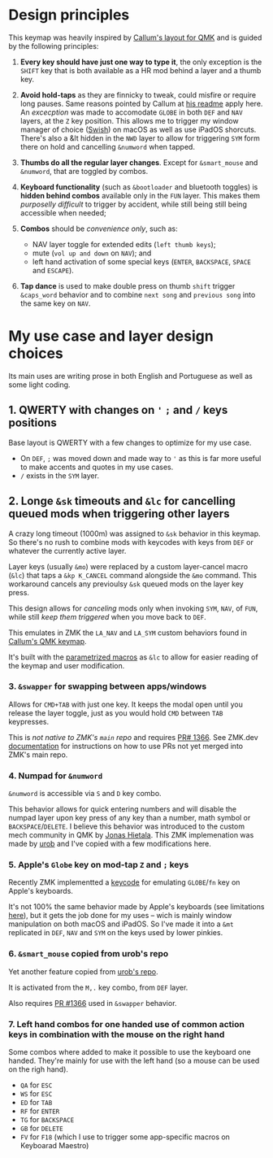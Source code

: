 # Design principles

This keymap was heavily inspired by [Callum's layout for QMK](https://github.com/qmk/qmk_firmware/blob/master/users/callum/readme.md) and is guided by the following principles:

01. **Every key should have just one way to type it**, the only exception is the `SHIFT` key that is both available as a HR mod behind a layer and a thumb key.

02. **Avoid hold-taps** as they are finnicky to tweak, could misfire or require long pauses. Same reasons pointed by Callum at [his readme](https://github.com/qmk/qmk_firmware/blob/master/users/callum/readme.md) apply here. An *excecption* was made to accomodate `GLOBE` in both `DEF` and `NAV` layers, at the `Z` key position. This allows me to trigger my window manager of choice ([Swish](https://highlyopinionated.co/swish/)) on macOS as well as use iPadOS shorcuts. There's also a &lt hidden in the `NWD` layer to allow for triggering `SYM` form there on hold and cancelling `&numword` when tapped.
    
03. **Thumbs do all the regular layer changes**. Except for `&smart_mouse` and `&numword`, that are toggled by combos.

04. **Keyboard functionality** (such as `&bootloader` and bluetooth toggles) is **hidden behind combos** available only in the `FUN` layer. This makes them *purposelly difficult* to trigger by accident, while still being still being accessible when needed;

05. **Combos** should be *convenience only*, such as:
    - NAV layer toggle for extended edits (`left thumb keys`);
    - mute (`vol up and down` on `NAV`); and
    - left hand activation of some special keys (`ENTER`, `BACKSPACE`, `SPACE` and `ESCAPE`).

06. **Tap dance** is used to make double press on thumb `shift` trigger `&caps_word` behavior and to combine `next song` and `previous song` into the same key on `NAV`.

# My use case and layer design choices

Its main uses are writing prose in both English and Portuguese as well as some light coding.

## 1. QWERTY with changes on `'` `;` and `/` keys positions

Base layout is QWERTY with a few changes to optimize for my use case.

- On `DEF`, `;` was moved down and made way to `'` as this is far more useful to make accents and quotes in my use cases. 
- `/` exists in the `SYM` layer.

## 2. Longe `&sk` timeouts and `&lc` for cancelling queued mods when triggering other layers

A crazy long timeout (1000m) was assigned to `&sk` behavior in this keymap. So there's no rush to combine mods with keycodes with keys from `DEF` or whatever the currently active layer.

Layer keys (usually `&mo`) were replaced by a custom layer-cancel macro (`&lc`) that taps a `&kp K_CANCEL` command alongside the `&mo` command. This workaround cancels any previoulsy `&sk` queued mods on the layer key press.

This design allows for _canceling_ mods only when invoking `SYM`, `NAV`, of `FUN`, while still _keep them triggered_ when you move back to `DEF`.

This emulates in ZMK the `LA_NAV` and `LA_SYM` custom behaviors found in [Callum's QMK keymap](https://github.com/qmk/qmk_firmware/blob/master/users/callum/readme.md).

It's built with the [parametrized macros](https://zmk.dev/docs/behaviors/macros#parameterized-macros) as `&lc` to allow for easier reading of the keymap and user modification.

### 3. `&swapper` for swapping between apps/windows

Allows for `CMD+TAB` with just one key. It keeps the modal open until you release the layer toggle, just as you would hold `CMD` between `TAB` keypresses.

This is *not native to ZMK's `main` repo* and requires [PR# 1366](https://github.com/zmkfirmware/zmk/pull/1366). See ZMK.dev [documentation](https://zmk.dev/docs/features/beta-testing) for instructions on how to use PRs not yet merged into ZMK's main repo.

### 4. Numpad for `&numword`

`&numword` is accessible via `S` and `D` key combo. 

This behavior allows for quick entering numbers and will disable the numpad layer upon key press of any key than a number, math symbol or `BACKSPACE`/`DELETE`. I believe this behavior was introduced to the custom mech community in QMK by [Jonas Hietala](https://www.jonashietala.se/blog/2022/09/06/the_current_t-34_keyboard_layout/#numword). This ZMK implemenation was made by [urob](https://github.com/urob/zmk-config#numword) and I've copied with a few modifications here.

### 5. Apple's `Globe` key on mod-tap `Z` and `;` keys

Recently ZMK implementted a [keycode](https://zmk.dev/docs/codes#application-controls) for emulating `GLOBE`/`fn` key on Apple's keyboards. 

It's not 100% the same behavior made by Apple's keyboards (see limitations [here](https://github.com/zmkfirmware/zmk/pull/1938#issuecomment-1744579039)), but it gets the job done for my uses – wich is mainly window manipulation on both macOS and iPadOS. So I've made it into a `&mt` replicated in `DEF`, `NAV` and `SYM` on the keys used by lower pinkies.

### 6. `&smart_mouse` copied from urob's repo

Yet another feature copied from [urob's repo](https://github.com/urob/zmk-config?tab=readme-ov-file#smart-mouse).

It is activated from the `M,.` key combo, from `DEF` layer.

Also requires [PR #1366](https://github.com/zmkfirmware/zmk/pull/1366) used in `&swapper` behavior.

### 7. Left hand combos for one handed use of common action keys in combination with the mouse on the right hand

Some combos where added to make it possible to use the keyboard one handed. They're mainly for use with the left hand (so a mouse can be used on the righ hand).

- `QA` for `ESC`
- `WS` for `ESC`
- `ED` for `TAB`
- `RF` for `ENTER`
- `TG` for `BACKSPACE`
- `GB` for `DELETE`
- `FV` for `F18` (which I use to trigger some app-specific macros on Keyboarad Maestro)